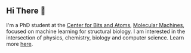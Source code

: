 ## Hi There 👋

I'm a PhD student at the [Center for Bits and Atoms](https://cba.mit.edu), [Molecular Machines](https://www.media.mit.edu/groups/molecular-machines/overview/), focused on machine learning for structural biology. I am interested in the intersection of physics, chemistry, biology and computer science. Learn more [here](https://allanscosta.github.io/).


